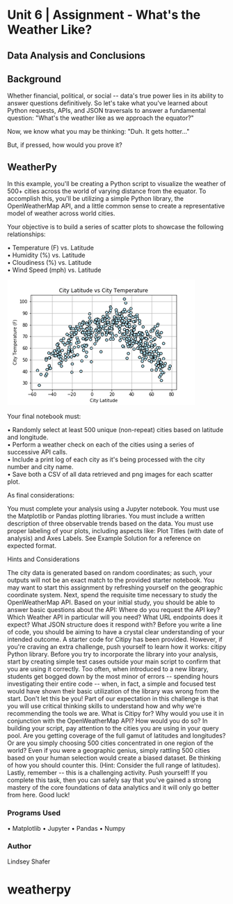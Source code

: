 # Unit 6 | Assignment - What's the Weather Like?

## Data Analysis and Conclusions



## Background

Whether financial, political, or social -- data's true power lies in its ability to answer questions definitively. So let's take what you've learned about Python requests, APIs, and JSON traversals to answer a fundamental question: "What's the weather like as we approach the equator?"

Now, we know what you may be thinking: "Duh. It gets hotter..."

But, if pressed, how would you prove it?

## WeatherPy

In this example, you'll be creating a Python script to visualize the weather of 500+ cities across the world of varying distance from the equator. To accomplish this, you'll be utilizing a simple Python library, the OpenWeatherMap API, and a little common sense to create a representative model of weather across world cities.

Your objective is to build a series of scatter plots to showcase the following relationships:

• Temperature (F) vs. Latitude<br>
• Humidity (%) vs. Latitude<br>
• Cloudiness (%) vs. Latitude<br>
• Wind Speed (mph) vs. Latitude<br>

<img src="https://github.com/LShafer/weatherpy/blob/master/Temp_Lat.png"><br>


Your final notebook must:

• Randomly select at least 500 unique (non-repeat) cities based on latitude and longitude.<br>
• Perform a weather check on each of the cities using a series of successive API calls.<br>
• Include a print log of each city as it's being processed with the city number and city name.<br>
• Save both a CSV of all data retrieved and png images for each scatter plot.<br>


As final considerations:

You must complete your analysis using a Jupyter notebook.
You must use the Matplotlib or Pandas plotting libraries.
You must include a written description of three observable trends based on the data.
You must use proper labeling of your plots, including aspects like: Plot Titles (with date of analysis) and Axes Labels.
See Example Solution for a reference on expected format.



Hints and Considerations


The city data is generated based on random coordinates; as such, your outputs will not be an exact match to the provided starter notebook.
You may want to start this assignment by refreshing yourself on the geographic coordinate system.
Next, spend the requisite time necessary to study the OpenWeatherMap API. Based on your initial study, you should be able to answer  basic questions about the API: Where do you request the API key? Which Weather API in particular will you need? What URL endpoints does it expect? What JSON structure does it respond with? Before you write a line of code, you should be aiming to have a crystal clear understanding of your intended outcome.
A starter code for Citipy has been provided. However, if you're craving an extra challenge, push yourself to learn how it works: citipy Python library. Before you try to incorporate the library into your analysis, start by creating simple test cases outside your main script to confirm that you are using it correctly. Too often, when introduced to a new library, students get bogged down by the most minor of errors -- spending hours investigating their entire code -- when, in fact, a simple and focused test would have shown their basic utilization of the library was wrong from the start. Don't let this be you!
Part of our expectation in this challenge is that you will use critical thinking skills to understand how and why we're recommending the tools we are. What is Citipy for? Why would you use it in conjunction with the OpenWeatherMap API? How would you do so?
In building your script, pay attention to the cities you are using in your query pool. Are you getting coverage of the full gamut of latitudes and longitudes? Or are you simply choosing 500 cities concentrated in one region of the world? Even if you were a geographic genius, simply rattling 500 cities based on your human selection would create a biased dataset. Be thinking of how you should counter this. (Hint: Consider the full range of latitudes).
Lastly, remember -- this is a challenging activity. Push yourself! If you complete this task, then you can safely say that you've gained a strong mastery of the core foundations of data analytics and it will only go better from here. Good luck!


### Programs Used
• Matplotlib
• Jupyter
• Pandas
• Numpy

### Author
Lindsey Shafer

# weatherpy
